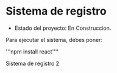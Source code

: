 <h1>Sistema de registro</h1>

- Estado del proyecto: En Construccion.

Para ejecutar el sistema, debes poner:

'''npm install react''''

Sistema de registro 2
